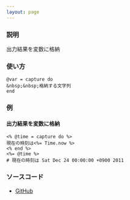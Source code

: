 ```yaml
---
layout: page
---
```

### 説明
出力結果を変数に格納

### 使い方
    @var = capture do
    &nbsp;&nbsp;格納する文字列
    end

### 例
#### 出力結果を変数に格納
    <% @time = capture do %>
    現在の時刻は<%= Time.now %>
    <% end %>
    <%= @time %>
    # 現在の時刻は Sat Dec 24 00:00:00 +0900 2011

### ソースコード
* [GitHub](https://github.com/rails/rails/blob/479c7cacd5db58ab7200bc1de58c829a1a643278/actionview/lib/action_view/helpers/capture_helper.rb#L36)